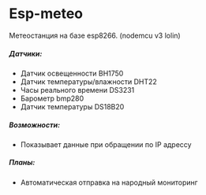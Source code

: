 # Esp-meteo

Метеостанция на базе esp8266. (nodemcu v3 lolin)

##### Датчики:
  - Датчик освещенности BH1750
  - Датчик температуры/влажности DHT22
  - Часы реального времени DS3231
  - Барометр bmp280
  - Датчик температуры DS18B20

##### Возможности:
  - Показывает данные при обращении по IP адрессу

##### Планы:
  - Автоматическая отправка на народный мониторинг